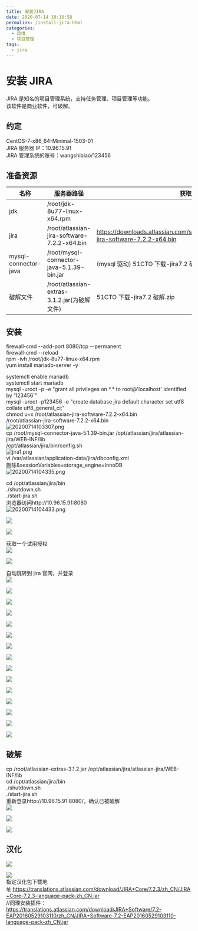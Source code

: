 ```yaml
---
title: 安装JIRA
date: 2020-07-14 10:16:58
permalink: /install-jira.html
categories:
  - 运维
  - 项目管理
tags:
  - jira
---
```


# 安装 JIRA

JIRA 是知名的项目管理系统，支持任务管理、项目管理等功能。  
该软件是商业软件，可破解。

## 约定

CentOS-7-x86_64-Minimal-1503-01  
JIRA 服务器 IP：10.96.15.91  
JIRA 管理系统的账号：wangshibiao/123456

## 准备资源

| 名称                 | 服务器路径                                   | 获取地址                                                                                      |
| -------------------- | -------------------------------------------- | --------------------------------------------------------------------------------------------- |
| jdk                  | /root/jdk-8u77-linux-x64.rpm                 |
| jira                 | /root/atlassian-jira-software-7.2.2-x64.bin  | https://downloads.atlassian.com/software/jira/downloads/atlassian-jira-software-7.2.2-x64.bin |
| mysql-connector-java | /root/mysql-connector-java-5.1.39-bin.jar    | (mysql 驱动) 51CTO 下载-jira7.2 破解.zip                                                      |
| 破解文件             | /root/atlassian-extras-3.1.2.jar(为破解文件) | 51CTO 下载-jira7.2 破解.zip                                                                   |

## 安装

firewall-cmd --add-port 8080/tcp --permanent  
firewall-cmd --reload  
rpm -ivh /root/jdk-8u77-linux-x64.rpm  
yum install mariadb-server -y

systemctl enable mariadb  
systemctl start mariadb  
mysql -uroot -p -e "grant all privileges on \*.\* to root@'localhost' identified by '123456'"  
mysql -uroot -p123456 -e "create database jira default character set utf8 collate utf8_general_ci;"  
chmod u+x /root/atlassian-jira-software-7.2.2-x64.bin  
/root/atlassian-jira-software-7.2.2-x64.bin  
![20200714103307.png](https://cdn.jsdelivr.net/gh/wangshibiaoFlytiger/blog_picBed1/images/20200714103307.png)  
cp /root/mysql-connector-java-5.1.39-bin.jar /opt/atlassian/jira/atlassian-jira/WEB-INF/lib  
/opt/atlassian/jira/bin/config.sh <!-- 生成 mysql 的配置文件 -->  
![jira1.png](https://cdn.jsdelivr.net/gh/wangshibiaoFlytiger/blog_picBed1/images/jira1.png)  
vi /var/atlassian/application-data/jira/dbconfig.xml  
删除&amp;sessionVariables=storage_engine=InnoDB  
![20200714104335.png](https://cdn.jsdelivr.net/gh/wangshibiaoFlytiger/blog_picBed1/images/20200714104335.png)

cd /opt/atlassian/jira/bin  
./shutdown.sh  
./start-jira.sh  
浏览器访问http://10.96.15.91:8080  
![20200714104433.png](https://cdn.jsdelivr.net/gh/wangshibiaoFlytiger/blog_picBed1/images/20200714104433.png)

![](https://gitee.com/wangshibiao/blog_picBed2/raw/master/images/20200714151750.png)

![](https://gitee.com/wangshibiao/blog_picBed2/raw/master/images/20200714152159.png)

获取一个试用授权  
![](https://gitee.com/wangshibiao/blog_picBed2/raw/master/images/20200714152232.png)

![](https://gitee.com/wangshibiao/blog_picBed2/raw/master/images/20200714152346.png)

自动跳转到 jira 官网，并登录  
![](https://gitee.com/wangshibiao/blog_picBed2/raw/master/images/20200714152419.png)

![](https://gitee.com/wangshibiao/blog_picBed2/raw/master/images/20200714152441.png)

![](https://gitee.com/wangshibiao/blog_picBed2/raw/master/images/20200714152525.png)

![](https://gitee.com/wangshibiao/blog_picBed2/raw/master/images/20200714152618.png)

![](https://gitee.com/wangshibiao/blog_picBed2/raw/master/images/20200714152730.png)

![](https://gitee.com/wangshibiao/blog_picBed2/raw/master/images/20200714152803.png)

![](https://gitee.com/wangshibiao/blog_picBed2/raw/master/images/20200714152827.png)

![](https://gitee.com/wangshibiao/blog_picBed2/raw/master/images/20200714152857.png)

![](https://gitee.com/wangshibiao/blog_picBed2/raw/master/images/20200714153009.png)

![](https://gitee.com/wangshibiao/blog_picBed2/raw/master/images/20200714153029.png)

![](https://gitee.com/wangshibiao/blog_picBed2/raw/master/images/20200714153047.png)

![](https://gitee.com/wangshibiao/blog_picBed2/raw/master/images/20200714153113.png)

![](https://gitee.com/wangshibiao/blog_picBed2/raw/master/images/20200714153135.png)

![](https://gitee.com/wangshibiao/blog_picBed2/raw/master/images/20200714153156.png)

![](https://gitee.com/wangshibiao/blog_picBed2/raw/master/images/20200714153218.png)

## 破解

cp /root/atlassian-extras-3.1.2.jar /opt/atlassian/jira/atlassian-jira/WEB-INF/lib  
cd /opt/atlassian/jira/bin  
./shutdown.sh  
./start-jira.sh  
重新登录http://10.96.15.91:8080/，确认已被破解  
![](https://gitee.com/wangshibiao/blog_picBed2/raw/master/images/20200714153334.png)

![](https://gitee.com/wangshibiao/blog_picBed2/raw/master/images/20200714153420.png)

![](https://gitee.com/wangshibiao/blog_picBed2/raw/master/images/20200714153456.png)

## 汉化

![](https://gitee.com/wangshibiao/blog_picBed2/raw/master/images/20200714153526.png)

![](https://gitee.com/wangshibiao/blog_picBed2/raw/master/images/20200714153633.png)  
指定汉化包下载地址:https://translations.atlassian.com/download/JIRA+Core/7.2.3/zh_CN/JIRA+Core-7.2.3-language-pack-zh_CN.jar  
//同理安装插件：https://translations.atlassian.com/download/JIRA+Software/7.2-EAP20160529103110/zh_CN/JIRA+Software-7.2-EAP20160529103110-language-pack-zh_CN.jar
